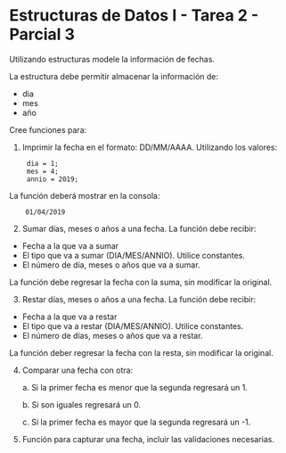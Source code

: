 # Estructuras de Datos I - Tarea 2 - Parcial 3

Utilizando estructuras modele la información de fechas.

La estructura debe permitir almacenar la información de:

* dia
* mes
* año

Cree funciones para:

1. Imprimir la fecha en el formato: DD/MM/AAAA.  Utilizando los valores:

        dia = 1;
        mes = 4;
        annio = 2019;

La función deberá mostrar en la consola:

        01/04/2019

    
2. Sumar días, meses o años a una fecha.  La función debe recibir:

* Fecha a la que va a sumar
* El tipo que va a sumar (DIA/MES/ANNIO).  Utilice constantes.
* El número de día, meses o años que va a sumar.

La función debe regresar la fecha con la suma, sin modificar la original.

3. Restar días, meses o años a una fecha.  La función debe recibir:

* Fecha a la que va a restar
* El tipo que va a restar (DIA/MES/ANNIO).  Utilice constantes.
* El número de días, meses o años que va a restar.

La función deber regresar la fecha con la resta, sin modificar la original.

4. Comparar una fecha con otra:

    a.  Si la primer fecha es menor que la segunda regresará un 1.

    b.  Si son iguales regresará un 0.

    c.  Si la primer fecha es mayor que la segunda regresará un -1.

5. Función para capturar una fecha, incluir las validaciones necesarias.




 